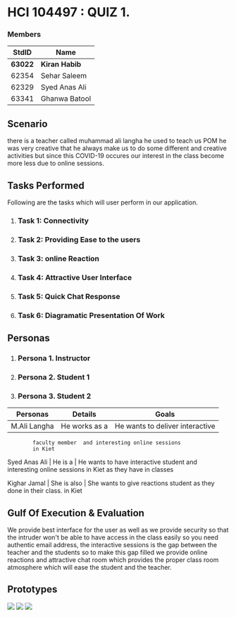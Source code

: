 # HCI 104497 : QUIZ 1. #
###  Members ###
StdID | Name
------------ | -------------
**63022** | **Kiran Habib**
62354 | Sehar Saleem
62329| Syed Anas Ali
63341 | Ghanwa Batool

## Scenario ##
there is a teacher called muhammad ali langha he used to teach us POM he was very creative that he always make us to do some different and creative activities but since this COVID-19 occures our interest in the class become more less due to online sessions.

## Tasks Performed ##
Following are the tasks which will user perform in our application.

1. ### Task 1: Connectivity ###

2. ### Task 2: Providing Ease to the users ###

3. ### Task 3: online Reaction ###

4. ### Task 4: Attractive User Interface ###

5. ### Task 5: Quick Chat Response ###

6. ### Task 6: Diagramatic Presentation Of Work ###

## Personas ##

1. ### Persona 1. Instructor ###

2. ### Persona 2. Student 1 ###

3. ### Persona 3. Student 2 ###


Personas | Details | Goals
------------ | ------------- | -------------
M.Ali Langha | He works as a | He wants to deliver interactive
		    faculty member  and interesting online sessions
			in Kiet 
 
Syed Anas Ali | He is a | He wants to have interactive
		     student     and interesting online sessions
			in Kiet     as they have in classes

Kighar Jamal | She is also  | She wants to give reactions
		    student          as they done in their class.
			in Kiet  


## Gulf Of Execution & Evaluation ##

We provide best interface for the user as well as we provide security so that the intruder won't be able to have access in the class easily so you need authentic email address, the interactive sessions is the gap between the teacher and the students so to make this gap filled we provide online reactions and attractive chat room which provides the proper class room atmosphere which will ease the student and the teacher. 

## Prototypes ##

![](1.png)
![](2.png)
![](3.png)
